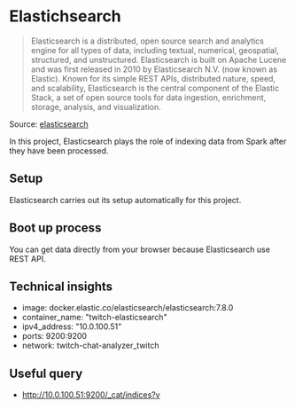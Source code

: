 # Elastichsearch
>Elasticsearch is a distributed, open source search and analytics engine for all types of data, including textual, numerical, geospatial, structured, and unstructured. Elasticsearch is built on Apache Lucene and was first released in 2010 by Elasticsearch N.V. (now known as Elastic). Known for its simple REST APIs, distributed nature, speed, and scalability, Elasticsearch is the central component of the Elastic Stack, a set of open source tools for data ingestion, enrichment, storage, analysis, and visualization.

Source: [elasticsearch](https://www.elastic.co/what-is/elasticsearch "elasticsearch")

In this project, Elasticsearch plays the role of indexing data from Spark after they have been processed.

## Setup

Elasticsearch carries out its setup automatically for this project.

## Boot up process

You can get data directly from your browser because Elasticsearch use REST API.

## Technical insights
- image: docker.elastic.co/elasticsearch/elasticsearch:7.8.0
- container_name: "twitch-elasticsearch"
- ipv4_address: "10.0.100.51"
- ports: 9200:9200
- network: twitch-chat-analyzer_twitch        

## Useful query

- http://10.0.100.51:9200/_cat/indices?v